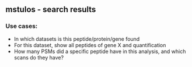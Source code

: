 ## mstulos - search results

### Use cases:
- In which datasets is this peptide/protein/gene found
- For this dataset, show all peptides of gene X and quantification
- How many PSMs did a specific peptide have in this analysis, and which scans do they have?

